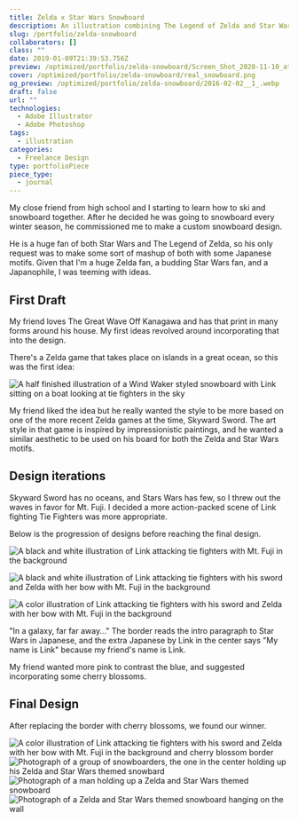 ```yaml
---
title: Zelda x Star Wars Snowboard
description: An illustration combining The Legend of Zelda and Star Wars fandom for a snowboard.
slug: /portfolio/zelda-snowboard
collaborators: []
class: ""
date: 2019-01-09T21:39:53.756Z
preview: /optimized/portfolio/zelda-snowboard/Screen_Shot_2020-11-10_at_10.37.21_AM.png
cover: /optimized/portfolio/zelda-snowboard/real_snowboard.png
og_preview: /optimized/portfolio/zelda-snowboard/2016-02-02__1_.webp
draft: false
url: ""
technologies:
  - Adobe Illustrator
  - Adobe Photoshop
tags:
  - illustration
categories:
  - Freelance Design
type: portfolioPiece
piece_type:
  - journal
---
```


My close friend from high school and I starting to learn how to ski and snowboard together. After he decided he was going to snowboard every winter season, he commissioned me to make a custom snowboard design.

He is a huge fan of both Star Wars and The Legend of Zelda, so his only request was to make some sort of mashup of both with some Japanese motifs. Given that I'm a huge Zelda fan, a budding Star Wars fan, and a Japanophile, I was teeming with ideas.

## First Draft

My friend loves The Great Wave Off Kanagawa and has that print in many forms around his house. My first ideas revolved around incorporating that into the design.

There's a Zelda game that takes place on islands in a great ocean, so this was the first idea:

![A half finished illustration of a Wind Waker styled snowboard with Link sitting on a boat looking at tie fighters in the sky](/optimized/portfolio/zelda-snowboard/wind_waker_rough.webp)

My friend liked the idea but he really wanted the style to be more based on one of the more recent Zelda games at the time, Skyward Sword. The art style in that game is inspired by impressionistic paintings, and he wanted a similar aesthetic to be used on his board for both the Zelda and Star Wars motifs.

## Design iterations

Skyward Sword has no oceans, and Stars Wars has few, so I threw out the waves in favor for Mt. Fuji. I decided a more action-packed scene of Link fighting Tie Fighters was more appropriate.

Below is the progression of designs before reaching the final design.

![A black and white illustration of Link attacking tie fighters with Mt. Fuji in the background](/optimized/portfolio/zelda-snowboard/snowboard_no_zelda.png)

![A black and white illustration of Link attacking tie fighters with his sword and Zelda with her bow with Mt. Fuji in the background](/optimized/portfolio/zelda-snowboard/snowboard_with_zelda.png)

![A color illustration of Link attacking tie fighters with his sword and Zelda with her bow with Mt. Fuji in the background](/optimized/portfolio/zelda-snowboard/FINAL_DESIGN_CS3__1_.png)

"In a galaxy, far far away..." The border reads the intro paragraph to Star Wars in Japanese, and the extra Japanese by Link in the center says "My name is Link" because my friend's name is Link.

My friend wanted more pink to contrast the blue, and suggested incorporating some cherry blossoms.

## Final Design

After replacing the border with cherry blossoms, we found our winner.

![A color illustration of Link attacking tie fighters with his sword and Zelda with her bow with Mt. Fuji in the background and cherry blossom border](/optimized/portfolio/zelda-snowboard/real_snowboard.png)
![Photograph of a group of snowboarders, the one in the center holding up his Zelda and Star Wars themed snowbard](/optimized/portfolio/zelda-snowboard/12719374_10205826091994696_4368261030623854733_o.webp)
![Photograph of a man holding up a Zelda and Star Wars themed snowboard](/optimized/portfolio/zelda-snowboard/2016-02-02__1_.webp)
![Photograph of a Zelda and Star Wars themed snowboard hanging on the wall](/optimized/portfolio/zelda-snowboard/Screen_Shot_2020-11-10_at_10.37.21_AM.png)
